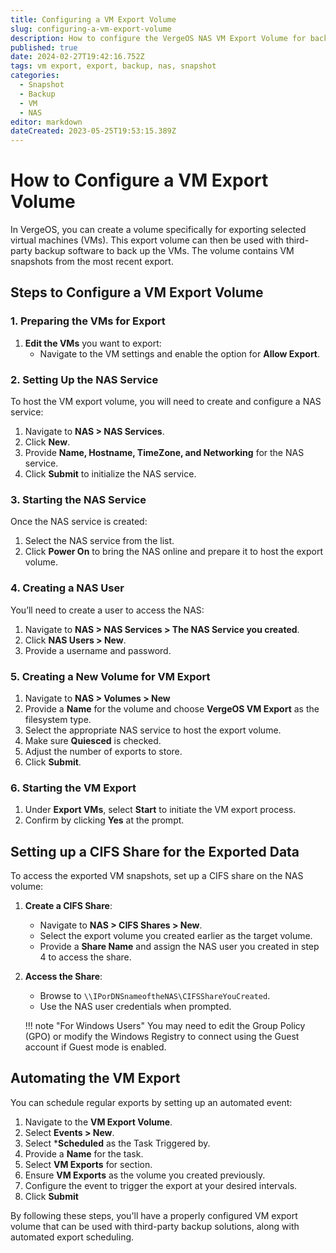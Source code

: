 ```yaml
---
title: Configuring a VM Export Volume
slug: configuring-a-vm-export-volume
description: How to configure the VergeOS NAS VM Export Volume for backup purposes.
published: true
date: 2024-02-27T19:42:16.752Z
tags: vm export, export, backup, nas, snapshot
categories:
  - Snapshot
  - Backup
  - VM
  - NAS
editor: markdown
dateCreated: 2023-05-25T19:53:15.389Z
---
```


# How to Configure a VM Export Volume

In VergeOS, you can create a volume specifically for exporting selected virtual machines (VMs). This export volume can then be used with third-party backup software to back up the VMs. The volume contains VM snapshots from the most recent export.

## Steps to Configure a VM Export Volume

### 1. Preparing the VMs for Export

1. **Edit the VMs** you want to export:
    - Navigate to the VM settings and enable the option for **Allow Export**. 

### 2. Setting Up the NAS Service

To host the VM export volume, you will need to create and configure a NAS service:

1. Navigate to **NAS > NAS Services**.
2. Click **New**.
3. Provide **Name, Hostname, TimeZone, and Networking** for the NAS service.
6. Click **Submit** to initialize the NAS service.

### 3. Starting the NAS Service

Once the NAS service is created:

1. Select the NAS service from the list.
2. Click **Power On** to bring the NAS online and prepare it to host the export volume.

### 4. Creating a NAS User

You’ll need to create a user to access the NAS:

1. Navigate to **NAS > NAS Services > The NAS Service you created**.
2. Click **NAS Users > New**.
3. Provide a username and password.

### 5. Creating a New Volume for VM Export

1. Navigate to **NAS > Volumes > New**
3. Provide a **Name** for the volume and choose **VergeOS VM Export** as the filesystem type.
4. Select the appropriate NAS service to host the export volume.
5. Make sure **Quiesced** is checked.
6. Adjust the number of exports to store.
7. Click **Submit**.

### 6. Starting the VM Export

1. Under **Export VMs**, select **Start** to initiate the VM export process.
2. Confirm by clicking **Yes** at the prompt.

## Setting up a CIFS Share for the Exported Data

To access the exported VM snapshots, set up a CIFS share on the NAS volume:

1. **Create a CIFS Share**:
   - Navigate to **NAS > CIFS Shares > New**.
   - Select the export volume you created earlier as the target volume.
   - Provide a **Share Name** and assign the NAS user you created in step 4 to access the share.

2. **Access the Share**:
   - Browse to `\\IPorDNSnameoftheNAS\CIFSShareYouCreated`.
   - Use the NAS user credentials when prompted.
   
   !!! note "For Windows Users"
   You may need to edit the Group Policy (GPO) or modify the Windows Registry to connect using the Guest account if Guest mode is enabled.

## Automating the VM Export

You can schedule regular exports by setting up an automated event:

1. Navigate to the **VM Export Volume**.
2. Select **Events > New**.
3. Select ***Scheduled** as the Task Triggered by.
4. Provide a **Name** for the task.
5. Select **VM Exports** for section.
6. Ensure **VM Exports** as the volume you created previously.
7. Configure the event to trigger the export at your desired intervals.
8. Click **Submit**

By following these steps, you'll have a properly configured VM export volume that can be used with third-party backup solutions, along with automated export scheduling.
